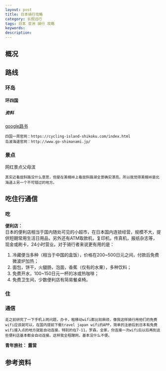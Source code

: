 ```yaml
---
layout: post
title: 日本骑行攻略
category: 长假远行
tags: 日本 亚洲 骑行 攻略
keywords: 
description: 
---
```


## 概况

## 路线

### 环岛

#### 环四国

##### 资料
[google路书][4]
```
四国一周官网：https://cycling-island-shikoku.com/index.html
岛波海道官网：http://www.go-shimanami.jp/
```

### 景点

网红景点父母滨  


```
其实近看屈斜路没什么意思，但是在美幌峠上看屈斜路湖全景确实漂亮，所以我觉得美幌峠是北海道上另一个不可错过的地方。
```

## 吃住行通信

### 吃

**便利店：**  
日本的便利店相当于国内随处可见的小超市，在日本国内连锁经营，规模不大，提供短期常用生活日用品，另外还有ATM取款机，复印机，传真机，报纸杂志等，现金或刷卡，24小时营业。对于骑行者来说更有用的是：

1. 冷藏便当多种（相当于中国的盒饭），价格在200~500日元之间，付款后免费微波炉加热；
2. 面包，饼干，火腿肠，泡面，香蕉（仅有的水果），多种饮料；
3. 免费开水，100~150日元一杯的冰或热咖啡；
4. 免费卫生间，少数便利店有简易餐桌椅。

### 住

### 通信

```[2]
走之前研究了一下手机上网问题，办卡，租移动wifi都比较麻烦，像我这样骑行用他们的免费wifi应该就可以，在国内提前下载travel japan wifi的APP，简单的注册后到日本有免费wifi接入点的地方就能自动连接，特别的在7-11，罗森，全家，你连接一次wifi后以后再到这些便利店基本都会自动连接。这样我全程蹭网，基本没什么不便。
```

**青年旅社：**
**露营**

## 参考资料

[1]: http://bbs.biketo.com/thread-1853378-1-1.html
[2]: http://bbs.biketo.com/forum.php?mod=viewthread&tid=2105794&page=1
[3]: http://www.biketo.com/tour/40982_2.html
[4]: https://www.google.com/maps/d/viewer?mid=1gZhvzOlCW6t8SFLK6FYHbh7mae5TVCkA&hl=ja&ll=33.63387673849172%2C133.46821995000005&z=9